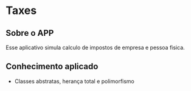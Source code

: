 
# Taxes

## Sobre o APP 
Esse aplicativo simula calculo de impostos de empresa e pessoa fisica. 
## Conhecimento aplicado
* Classes abstratas, herança total e polimorfismo